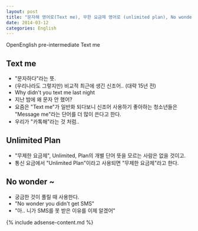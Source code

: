 ```yaml
---
layout: post
title: "문자해 영어로(Text me), 무한 요금제 영어로 (unlimited plan), No wonder - 오늘 배운 영어 09"
date: 2014-03-12
categories: English
---
```


OpenEnglish pre-intermediate Text me

## Text me
- "문자하다"라는 뜻.
- (우리나라도 그렇지만) 비교적 최근에 생긴 신조어.. (대략 15년 전)
- Why didn't you text me last night
 - 지난 밤에 왜 문자 안 했어?
- 요즘은 "Text me"가 일반화 되다보니 신조어 사용하기 좋아하는 청소년들은 "Message me"라는 단어를 더 많이 쓴다고 한다.
 - 우리가 "카톡해"라는 것 처럼..

## Unlimited Plan
- "무제한 요금제", Unlimited, Plan의 개별 단어 뜻을 모르는 사람은 없을 것이고.
- 통신 요금에서 "Unlimited Plan"이라고 사용되면 "무제한 요금제"라고 한다.

## No wonder ~
- 궁금한 것이 풀릴 때 사용한다.
- "No wonder you didn't get SMS"
 - "아.. 니가 SMS를 못 받은 이유를 이제 알겠어"

{% include adsense-content.md %}
